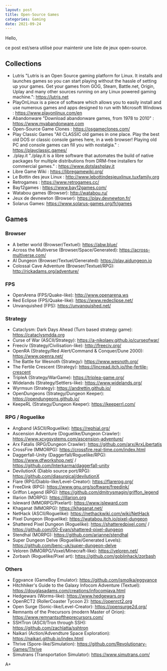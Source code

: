 ```yaml
---
layout: post
title: Open-Source Games
categories: Gaming
date: 2021-09-24
---
```


Hello,

ce post est/sera utilisé pour maintenir une liste de jeux open-source.

## Collections
- Lutris "Lutris is an Open Source gaming platform for Linux. It installs and launches games so you can start playing without the hassle of setting up your games. Get your games from GOG, Steam, Battle.net, Origin, Uplay and many other sources running on any Linux powered gaming machine.": <https://lutris.net>
- PlayOnLinux is a piece of software which allows you to easily install and use numerous games and apps designed to run with Microsoft Windows : <https://www.playonlinux.com/en>
- Abandonware "Download abandonware games, from 1978 to 2010" : <https://www.myabandonware.com>
- Open-Source Game Clones : <https://osgameclones.com/>
- Play Classic Games "All CLASSIC old games in one place. Play the best old DOS or classic console games here, in a web browser!
Playing old PC and console games can fill you with nostalgia." : <https://playclassic.games/>
- ./play.it "./play.it is a libre software that automates the build of native packages for multiple distributions from DRM-free installers for commercial games." : <https://www.dotslashplay.it>
- Libre Game Wiki : <https://libregamewiki.org/>
- Le Bottin des jeux Linux : <http://www.lebottindesjeuxlinux.tuxfamily.org>
- Retrogames : <https://www.retrogames.cc/>
- Bay12games : <https://www.bay12games.com/>
- Watabou games (Browser): <http://watabou.ru/>
- Jeux de devnewton (Browser): <https://play.devnewton.fr/>
- Solarus Games: <https://www.solarus-games.org/fr/games>

## Games

### Browser
- A better world (Browser/Textuel): <https://abw.blue/>
- Across the Multiverse (Browser/Space/Generated): <https://across-multiverse.com/>
- AI Dungeon (Browser/Textuel/Generated): <https://play.aidungeon.io>
- Colossal Cave Adventure (Browser/Textuel/RPG): <http://rickadams.org/adventure/>

### FPS
- OpenArena (FPS/Quake-like): <http://www.openarena.ws>
- Red Eclipse (FPS/Quake-like): <https://www.redeclipse.net/>
- Unvanquished (FPS): <https://unvanquished.net/>

### Strategy
- Cataclysm: Dark Days Ahead (Turn based strategy game): <https://cataclysmdda.org>
- Curse of War (ASCII/Strategy): <https://a-nikolaev.github.io/curseofwar/>
- Freeciv (Strategy/Civilisation-like): <http://freeciv.org/>
- OpenRA (Strategy/Red Alert/Command & Conquer/Dune 2000): <https://www.openra.net/>
- The Battle for Wesnoth (Strategy): <https://www.wesnoth.org/>
- The Fertile Crescent (Strategy): <https://lincread.itch.io/the-fertile-crescent>
- TripleA (Strategy/WarGame): <https://triplea-game.org/>
- Widelands (Strategy/Settlers-like): <https://www.widelands.org/>
- Wyrmsun (Strategy): <https://andrettin.github.io/>
- OpenDungeons (Strategy/Dungeon Keeper): <https://opendungeons.github.io/>
- KeepeRL (Strategy/Dungeon Keeper): <https://keeperrl.com/>

### RPG / Roguelike
- Angband (ASCII/Roguelike): <https://rephial.org/>
- Ascension Adventure (Doguelike/Dungeon Crawler): <https://www.xcvgsystems.com/ascension-adventure/>
- Arx Fatalis (RPG/Dungeon Crawler): <https://github.com/arx/ArxLibertatis>
- CrossFire (MMORPG): <https://crossfire.real-time.com/index.html>
- Daggerfall-Unity (Daggerfall/Roguelike/RPG): <https://www.dfworkshop.net/> / <https://github.com/Interkarma/daggerfall-unity>
- DevilutionX (Diablo source port/RPG): <https://github.com/diasurgical/devilutionX>
- Flare (RPG/Diablo-like/Level-Creator): <https://flarerpg.org/>
- FreeDink (RPG): <https://www.gnu.org/software/freedink/>
- Griffon Legend (RPG): <https://github.com/dmitrysmagin/griffon_legend>
- Illarion (MORPG): <https://illarion.org>
- Isleward (MMORPG/Pixelart): <https://www.isleward.com>
- Khaganat (MMORPG): <https://khaganat.net/>
- NetHack (ASCII/Roguelike): <https://nethackwiki.com/wiki/NetHack>
- Pixel Dungeon (Roguelike): <https://watabou.itch.io/pixel-dungeon>
- Shattered Pixel Dungeon (Roguelike): <https://shatteredpixel.com/> / <https://github.com/00-Evan/shattered-pixel-dungeon>
- Stendhal (MORPG): <https://github.com/arianne/stendhal>
- Super Dungeon Delve (Roguelike/Generated Levels): <https://github.com/benc-uk/super-dungeon-delve>
- Veloren (MMORPG/Voxel/Minecraft-like): <https://veloren.net/>
- Zorbash (Roguelike/Pixel art): <https://github.com/goblinhack/zorbash>

### Others
- Eggvance (GameBoy Emulator): <https://github.com/jsmolka/eggvance>
- Hitchhiker's Guide to the Galaxy Infocom Adventure (Textuel): <https://douglasadams.com/creations/infocomjava.html>
- Hedgewars (Worms-like): <https://www.hedgewars.org>
- OpenRCT2 (RollerCoaster Tycoon 2): <https://openrct2.org>
- Open Surge (Sonic-like/Level-Creator): <https://opensurge2d.org/>
- Remnants of the Precursors (modern Master of Orion): <https://www.remnantsoftheprecursors.com/>
- SSHTron (ASCII/Tron through SSH): <https://github.com/zachlatta/sshtron>
- Naikari (Action/Advendture Space Exploration): <https://naikari.github.io/index.html>
- Thrive (Spore-like/Simulation): <https://github.com/Revolutionary-Games/Thrive>
- Simutrans (Transportation Simulator): <https://www.simutrans.com/>

A+
